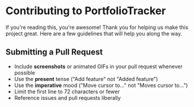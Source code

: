 # Contributing to PortfolioTracker

If you're reading this, you're awesome! Thank you for helping us make this
project great. Here are a few guidelines that will help you along the way.

## Submitting a Pull Request

- Include **screenshots** or animated GIFs in your pull request whenever
  possible
- Use the **present** tense ("Add feature" not "Added feature")
- Use the **imperative** mood ("Move cursor to..." not "Moves cursor to...")
- Limit the first line to 72 characters or fewer
- Reference issues and pull requests liberally
